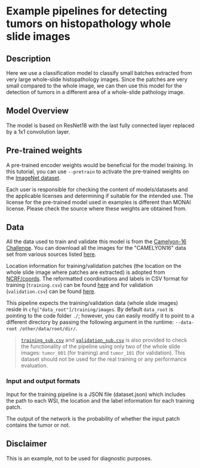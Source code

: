 # Example pipelines for detecting tumors on histopathology whole slide images

## Description

Here we use a classification model to classify small batches extracted from very large whole-slide histopathology images. Since the patches are very small compared to the whole image, we can then use this model for the detection of tumors in a different area of a whole-slide pathology image.

## Model Overview

The model is based on ResNet18 with the last fully connected layer replaced by a 1x1 convolution layer.

## Pre-trained weights
A pre-trained encoder weights would be beneficial for the model training. In this tutorial, you can use `--pretrain` to activate the pre-trained weights on the [ImageNet dataset](https://ieeexplore.ieee.org/document/5206848).

Each user is responsible for checking the content of models/datasets and the applicable licenses and determining if suitable for the intended use.
The license for the pre-trained model used in examples is different than MONAI license. Please check the source where these weights are obtained from.

## Data

All the data used to train and validate this model is from the [Camelyon-16 Challenge](https://camelyon16.grand-challenge.org/). You can download all the images for the "CAMELYON16" data set from various sources listed [here](https://camelyon17.grand-challenge.org/Data/).

Location information for training/validation patches (the location on the whole slide image where patches are extracted) is adopted from [NCRF/coords](https://github.com/baidu-research/NCRF/tree/master/coords). The reformatted coordinations and labels in CSV format for training (`training.csv`) can be found [here](https://developer.download.nvidia.com/assets/Clara/monai/tutorials/pathology_train.csv) and for validation (`validation.csv`) can be found [here](https://developer.download.nvidia.com/assets/Clara/monai/tutorials/pathology_validation.csv).

This pipeline expects the training/validation data (whole slide images) reside in `cfg["data_root"]/training/images`. By default `data_root` is pointing to the code folder `./`; however, you can easily modify it to point to a different directory by passing the following argument in the runtime: `--data-root /other/data/root/dir/`.

> [`training_sub.csv`](https://developer.download.nvidia.com/assets/Clara/monai/tutorials/pathology_train_sub.csv) and [`validation_sub.csv`](https://developer.download.nvidia.com/assets/Clara/monai/tutorials/pathology_validation_sub.csv) is also provided to check the functionality of the pipeline using only two of the whole slide images: `tumor_001` (for training) and `tumor_101` (for validation). This dataset should not be used for the real training or any performance evaluation.

### Input and output formats

Input for the training pipeline is a JSON file (dataset.json) which includes the path to each WSI, the location and the label information for each training patch.

The output of the network is the probability of whether the input patch contains the tumor or not.

## Disclaimer

This is an example, not to be used for diagnostic purposes.
